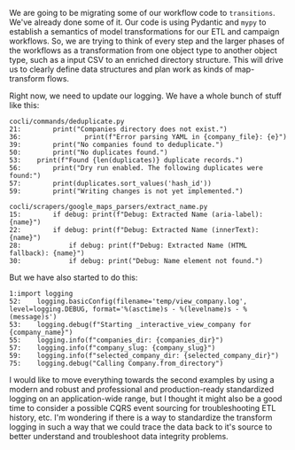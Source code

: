 We are going to be migrating some of our workflow code to `transitions`. We've already done some of it. Our code is using Pydantic and `mypy` to establish a semantics of model transformations for our ETL and campaign workflows. So, we are trying to think of every step and the larger phases of the workflows as a transformation from one object type to another object type, such as a input CSV to an enriched directory structure. This will drive us to clearly define data structures and plan work as kinds of map-transform flows.

Right now, we need to update our logging. We have a whole bunch of stuff like this:

```
cocli/commands/deduplicate.py
21:        print("Companies directory does not exist.")
36:                print(f"Error parsing YAML in {company_file}: {e}")
39:        print("No companies found to deduplicate.")
50:        print("No duplicates found.")
53:    print(f"Found {len(duplicates)} duplicate records.")
56:        print("Dry run enabled. The following duplicates were found:")
57:        print(duplicates.sort_values('hash_id'))
59:        print("Writing changes is not yet implemented.")

cocli/scrapers/google_maps_parsers/extract_name.py
15:        if debug: print(f"Debug: Extracted Name (aria-label): {name}")
22:        if debug: print(f"Debug: Extracted Name (innerText): {name}")
28:            if debug: print(f"Debug: Extracted Name (HTML fallback): {name}")
30:            if debug: print("Debug: Name element not found.")
```

But we have also started to do this:

```
1:import logging
52:    logging.basicConfig(filename='temp/view_company.log', level=logging.DEBUG, format='%(asctime)s - %(levelname)s - %(message)s')
53:    logging.debug(f"Starting _interactive_view_company for {company_name}")
55:    logging.info(f"companies_dir: {companies_dir}")
57:    logging.info(f"company_slug: {company_slug}")
59:    logging.info(f"selected_company_dir: {selected_company_dir}")
75:    logging.debug("Calling Company.from_directory")
```

I would like to move everything towards the second examples by using a modern and robust and professional and production-ready standardized logging on an application-wide range, but I thought it might also be a good time to consider a possible CQRS event sourcing for troubleshooting ETL history, etc. I'm wondering if there is a way to standardize the transform logging in such a way that we could trace the data back to it's source to better understand and troubleshoot data integrity problems.

